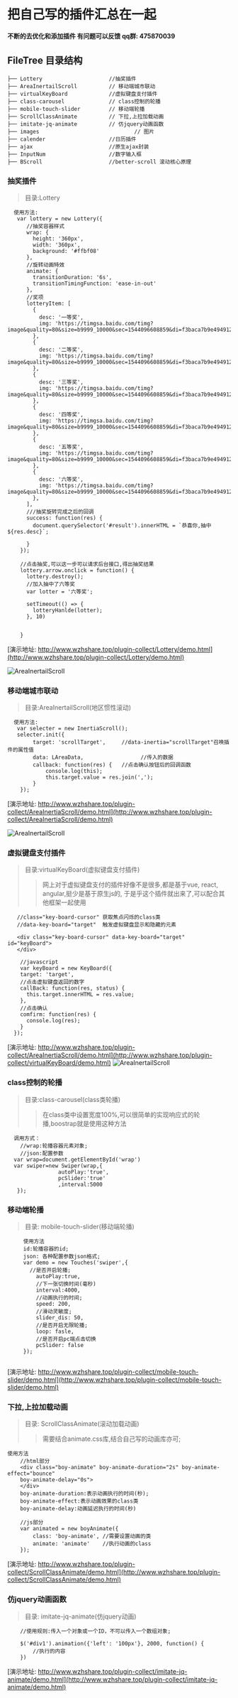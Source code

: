 # 把自己写的插件汇总在一起
#### 不断的去优化和添加插件 有问题可以反馈  qq群: 475870039

## FileTree 目录结构
```
├── Lottery                     //抽奖插件
├── AreaInertailScroll          // 移动端城市联动
├── virtualKeyBoard             //虚拟键盘支付插件
├── class-carousel              // class控制的轮播  
├── mobile-touch-slider         // 移动端轮播
├── ScrollClassAnimate          // 下拉,上拉加载动画
├── imitate-jq-animate          // 仿jquery动画函数
├── images					            // 图片
├── calender                    //日历插件
├── ajax                        //原生ajax封装
├── InputNum                    //数字输入框
├── BScroll                     //better-scroll 滚动核心原理
```

### 抽奖插件
>目录:Lottery
```
  使用方法:
   var lottery = new Lottery({
      //抽奖容器样式
      wrap: {
        height: '360px',
        width: '360px',
        background: '#ffbf08'
      },
      //旋转动画特效
      animate: {
        transitionDuration: '6s',
        transitionTimingFunction: 'ease-in-out'
      },
      //奖项
      lotteryItem: [
        {
          desc: '一等奖',
          img: 'https://timgsa.baidu.com/timg?image&quality=80&size=b9999_10000&sec=1544096608859&di=f3baca7b9e494912d7a754e8f55fb49c&imgtype=0&src=http%3A%2F%2Fpic28.photophoto.cn%2F20130728%2F0020033020430867_b.jpg'
        },
        {
          desc: '二等奖',
          img: 'https://timgsa.baidu.com/timg?image&quality=80&size=b9999_10000&sec=1544096608859&di=f3baca7b9e494912d7a754e8f55fb49c&imgtype=0&src=http%3A%2F%2Fpic28.photophoto.cn%2F20130728%2F0020033020430867_b.jpg'
        },
        {
          desc: '三等奖',
          img: 'https://timgsa.baidu.com/timg?image&quality=80&size=b9999_10000&sec=1544096608859&di=f3baca7b9e494912d7a754e8f55fb49c&imgtype=0&src=http%3A%2F%2Fpic28.photophoto.cn%2F20130728%2F0020033020430867_b.jpg'
        },
        {
          desc: '四等奖',
          img: 'https://timgsa.baidu.com/timg?image&quality=80&size=b9999_10000&sec=1544096608859&di=f3baca7b9e494912d7a754e8f55fb49c&imgtype=0&src=http%3A%2F%2Fpic28.photophoto.cn%2F20130728%2F0020033020430867_b.jpg'
        },
        {
          desc: '五等奖',
          img: 'https://timgsa.baidu.com/timg?image&quality=80&size=b9999_10000&sec=1544096608859&di=f3baca7b9e494912d7a754e8f55fb49c&imgtype=0&src=http%3A%2F%2Fpic28.photophoto.cn%2F20130728%2F0020033020430867_b.jpg'
        },
        {
          desc: '六等奖',
          img: 'https://timgsa.baidu.com/timg?image&quality=80&size=b9999_10000&sec=1544096608859&di=f3baca7b9e494912d7a754e8f55fb49c&imgtype=0&src=http%3A%2F%2Fpic28.photophoto.cn%2F20130728%2F0020033020430867_b.jpg'
        },
      ],
      ///抽奖旋转完成之后的回调
      success: function(res) {
        document.querySelector('#result').innerHTML = `恭喜你,抽中${res.desc}`;
        
      }
    });

    //点击抽奖,可以这一步可以请求后台接口,得出抽奖结果
    lottery.arrow.onclick = function() {
      lottery.destroy();
      //加入抽中了六等奖
      var lotter = '六等奖';

      setTimeout(() => {
        lotteryHanlde(lotter);
      }, 10)
      

    }
```
[演示地址: http://www.wzhshare.top/plugin-collect/Lottery/demo.html](http://www.wzhshare.top/plugin-collect/Lottery/demo.html)  

![AreaInertailScroll](https://github.com/WangZhenHao/plugin-collect/blob/master/images/Lottery/Lottery.gif)



### 移动端城市联动
>目录:AreaInertailScroll(地区惯性滚动)
```
  使用方法:
   var selecter = new InertiaScroll();
   selecter.init({
		target: 'scrollTarget',     //data-inertia="scrollTarget"召唤插件的属性值
		data: LAreaData,			      //传入的数据
		callback: function(res) {   //点击确认按钮后的回调函数
			console.log(this);
			this.target.value = res.join(',');
		}
	}); 
```
[演示地址: http://www.wzhshare.top/plugin-collect/AreaInertiaScroll/demo.html](http://www.wzhshare.top/plugin-collect/AreaInertiaScroll/demo.html)  

![AreaInertailScroll](https://github.com/WangZhenHao/plugin-collect/blob/master/images/AreaInertiaScroll/AreaInertiaScroll.gif)



### 虚拟键盘支付插件
>目录:virtualKeyBoard(虚拟键盘支付插件)
>>网上对于虚拟键盘支付的插件好像不是很多,都是基于vue, react, angular,挺少是基于原生js的,
于是乎这个插件就出来了,可以配合其他框架一起使用
```
   //class="key-board-cursor" 获取焦点闪烁的class类
   //data-key-board="target"  触发虚拟键盘显示和隐藏的元素
  
   <div class="key-board-cursor" data-key-board="target" id="keyBoard">
   </div>
    
    //javascript
    var keyBoard = new KeyBoard({
    target: 'target',
    //点击虚拟键盘返回的数字
    callBack: function(res, status) {
      this.target.innerHTML = res.value;
    },
    //点击确认
    comfirm: function(res) {
      console.log(res);
    }
  });

```
[演示地址: http://www.wzhshare.top/plugin-collect/AreaInertiaScroll/demo.html](http://www.wzhshare.top/plugin-collect/virtualKeyBoard/demo.html) 
![AreaInertailScroll](https://github.com/WangZhenHao/plugin-collect/blob/master/images/virtualKeyBoard/virtualKeyBoard.gif)

### class控制的轮播

>目录:class-carousel(class类轮播)
>>在class类中设置宽度100%,可以很简单的实现响应式的轮播,boostrap就是使用这种方法
```
  调用方式：
    //wrap:轮播容器元素对象;
	//json:配置参数
  var wrap=document.getElementById('wrap')
  var swiper=new Swiper(wrap,{
                autoPlay:'true',
                pcSlider:'true'
                ,interval:5000
   });

```

### 移动端轮播
>目录: mobile-touch-slider(移动端轮播)
```
     使用方法
     id:轮播容器的id;
     json: 各种配置参数json格式;
     var demo = new Touches('swiper',{
       //是否开启轮播;
         autoPlay:true,
         //下一张切换时间(毫秒)
         interval:4000,
         //动画执行的时间;
         speed: 200,
         //滑动灵敏度;
         slider_dis: 50,
         //是否开启无限轮播;
         loop: fasle,
         //是否开启pc端点击切换
         pcSlider: false
     });


```
[演示地址: http://www.wzhshare.top/plugin-collect/mobile-touch-slider/demo.html](http://www.wzhshare.top/plugin-collect/mobile-touch-slider/demo.html)

### 下拉,上拉加载动画
>目录: ScrollClassAnimate(滚动加载动画)
>>需要结合animate.css库,结合自己写的动画库亦可;
```
使用方法
 	//html部分
 	<div class="boy-animate" boy-animate-duration="2s" boy-animate-effect="bounce" 
 	boy-animate-delay="0s">
 	</div>
 	boy-animate-duration:表示动画执行的时间(秒);
 	boy-animate-effect:表示动画效果的class类
 	boy-animate-delay:动画延迟执行的时间(秒)

 	//js部分
    var animated = new boyAnimate({
  		class: 'boy-animate', //需要设置动画的类
  		animate: 'animate'	  //执行动画的class
	});
```
[演示地址: http://www.wzhshare.top/plugin-collect/ScrollClassAnimate/demo.html](http://www.wzhshare.top/plugin-collect/ScrollClassAnimate/demo.html)

### 仿jquery动画函数
>目录: imitate-jq-animate(仿jquery动画)
```
	//使用规则:传入一个对象或一个ID，不可以传入一个数组对象;

	$('#div1').animation({'left': '100px'}, 2000, function() {
		//执行的内容
	})
```

[演示地址: http://www.wzhshare.top/plugin-collect/imitate-jq-animate/demo.html](http://www.wzhshare.top/plugin-collect/imitate-jq-animate/demo.html)

